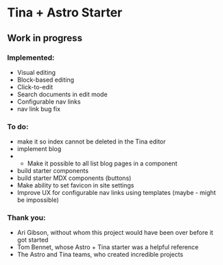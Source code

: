 # Tina + Astro Starter
## Work in progress

### Implemented:
- Visual editing
- Block-based editing
- Click-to-edit
- Search documents in edit mode
- Configurable nav links
- nav link bug fix

### To do:
- make it so index cannot be deleted in the Tina editor
- implement blog
- - Make it possible to all list blog pages in a component
- build starter components
- build starter MDX components (buttons)
- Make ability to set favicon in site settings
- Improve UX for configurable nav links using templates (maybe - might be impossible)

### Thank you:
- Ari Gibson, without whom this project would have been over before it got started
- Tom Bennet, whose Astro + Tina starter was a helpful reference
- The Astro and Tina teams, who created incredible projects
